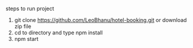 steps to run project
1. git clone https://github.com/LeoBhanu/hotel-booking.git or download zip file
2. cd to directory and type npm install
3. npm start

